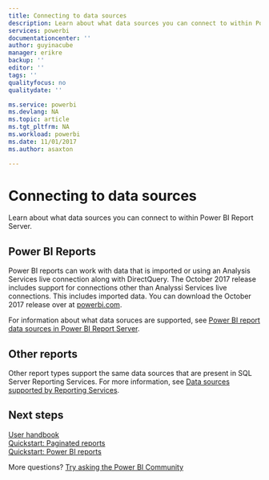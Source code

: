 ```yaml
---
title: Connecting to data sources
description: Learn about what data sources you can connect to within Power BI Report Server.
services: powerbi
documentationcenter: ''
author: guyinacube
manager: erikre
backup: ''
editor: ''
tags: ''
qualityfocus: no
qualitydate: ''

ms.service: powerbi
ms.devlang: NA
ms.topic: article
ms.tgt_pltfrm: NA
ms.workload: powerbi
ms.date: 11/01/2017
ms.author: asaxton

---
```

# Connecting to data sources
Learn about what data sources you can connect to within Power BI Report Server.

## Power BI Reports
Power BI reports can work with data that is imported or using an Analysis Services live connection along with DirectQuery. The October 2017 release includes support for connections other than Analyssi Services live connections. This includes imported data. You can download the October 2017 release over at [powerbi.com](https://powerbi.microsoft.com/report-server/).

For information about what data soruces are supported, see [Power BI report data sources in Power BI Report Server](reportserver-data-sources.md).

## Other reports
Other report types support the same data sources that are present in SQL Server Reporting Services. For more information, see [Data sources supported by Reporting Services](https://docs.microsoft.com/sql/reporting-services/report-data/data-sources-supported-by-reporting-services-ssrs).

## Next steps
[User handbook](user-handbook-overview.md)  
[Quickstart: Paginated reports](quickstart-create-paginated-report.md)  
[Quickstart: Power BI reports](quickstart-create-powerbi-report.md)

More questions? [Try asking the Power BI Community](https://community.powerbi.com/)

